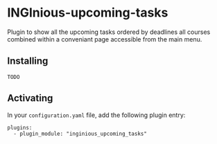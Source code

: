 # INGInious-upcoming-tasks

Plugin to show all the upcoming tasks ordered by deadlines all courses combined within a conveniant page accessible from the main menu.

## Installing

    TODO

## Activating

In your ``configuration.yaml`` file, add the following plugin entry:

    plugins:
      - plugin_module: "inginious_upcoming_tasks"
